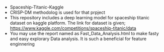 - Spaceship-Titanic-Kaggle
- CRISP-DM methodolog is used for that prpject
- This repository includes a deep learning model for spaceship titanic dataset on kaggle platform.  The link for dataset is given; https://www.kaggle.com/competitions/spaceship-titanic/data
- You may use the report named as Fast_Data_Analysis.html to make fasty and easy explorary Data analysis. It is such a beneficial for feature enginnering
